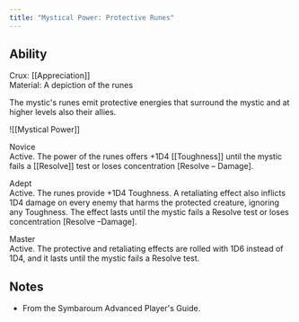 ```yaml
---
title: "Mystical Power: Protective Runes"
---
```

## Ability
Crux: [[Appreciation]]<br>Material: A depiction of the runes

The mystic's runes emit protective energies that surround the mystic and at higher levels also their allies.

![[Mystical Power]]

Novice<br>Active. The power of the runes offers +1D4 [[Toughness]] until the mystic fails a [[Resolve]] test or loses concentration \[Resolve – Damage\].

Adept<br>Active. The runes provide +1D4 Toughness. A retaliating effect also inflicts 1D4 damage on every enemy that harms the protected creature, ignoring any Toughness. The effect lasts until the mystic fails a Resolve test or loses concentration \[Resolve –Damage\].

Master<br>Active. The protective and retaliating effects are rolled with 1D6 instead of 1D4, and it lasts until the mystic fails a Resolve test.
## Notes
* From the Symbaroum Advanced Player's Guide.